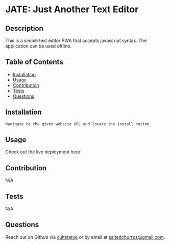 # JATE: Just Another Text Editor
  

  ## Description
This is a simple text editor PWA that accepts javascript syntax. The application can be used offline.

  ## Table of Contents

  - [Installation](#installation)
  - [Usage](#usage)
  - [Contribution](#contribution)
  - [Tests](#tests)
  - [Questions](#questions)
  

  ## Installation
    Navigate to the given website URL and locate the install button.

  ## Usage
 Check out the live deployment here:
  ## Contribution
  N/A

  ## Tests
  N/A

  ## Questions
  Reach out on Github via [cultstatue](https://github.com/cultstatue) or by email at saltedchurros@gmail.com.
